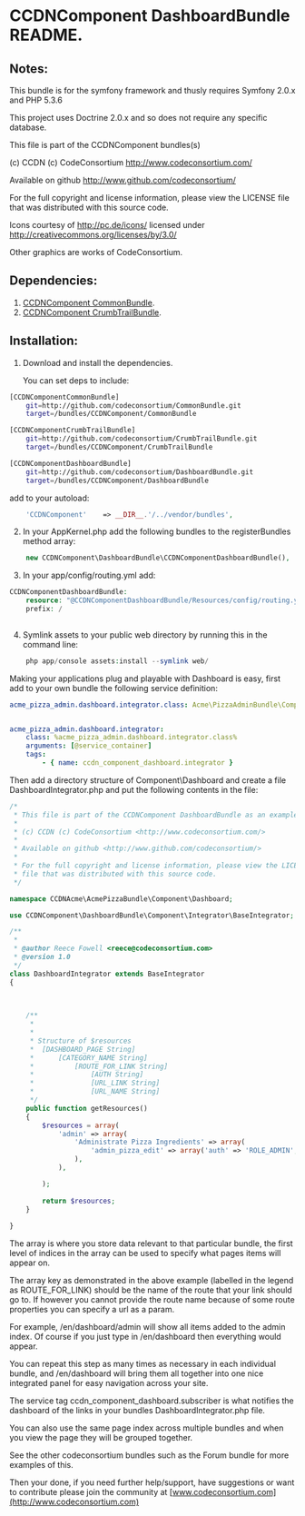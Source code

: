 CCDNComponent DashboardBundle README.
=====================================


Notes:  
------
  
This bundle is for the symfony framework and thusly requires Symfony 2.0.x and PHP 5.3.6
  
This project uses Doctrine 2.0.x and so does not require any specific database.
  

This file is part of the CCDNComponent bundles(s)

(c) CCDN (c) CodeConsortium <http://www.codeconsortium.com/> 

Available on github <http://www.github.com/codeconsortium/>

For the full copyright and license information, please view the LICENSE
file that was distributed with this source code.

Icons courtesy of http://pc.de/icons/ licensed under http://creativecommons.org/licenses/by/3.0/

Other graphics are works of CodeConsortium.

Dependencies:
-------------

1. [CCDNComponent CommonBundle](https://github.com/codeconsortium/CommonBundle).
2. [CCDNComponent CrumbTrailBundle](https://github.com/codeconsortium/CrumbTrailBundle).


Installation:
-------------

1) Download and install the dependencies.

   You can set deps to include:

```sh
[CCDNComponentCommonBundle]
    git=http://github.com/codeconsortium/CommonBundle.git
    target=/bundles/CCDNComponent/CommonBundle

[CCDNComponentCrumbTrailBundle]
    git=http://github.com/codeconsortium/CrumbTrailBundle.git
    target=/bundles/CCDNComponent/CrumbTrailBundle

[CCDNComponentDashboardBundle]
	git=http://github.com/codeconsortium/DashboardBundle.git
	target=/bundles/CCDNComponent/DashboardBundle
```

add to your autoload:

```php
    'CCDNComponent'    => __DIR__.'/../vendor/bundles',
```

2) In your AppKernel.php add the following bundles to the registerBundles method array:  

```php
    new CCDNComponent\DashboardBundle\CCDNComponentDashboardBundle(),    
``` 

3) In your app/config/routing.yml add:  

```php
CCDNComponentDashboardBundle:
    resource: "@CCDNComponentDashboardBundle/Resources/config/routing.yml"
    prefix: /
 
```

4) Symlink assets to your public web directory by running this in the command line:

```php
    php app/console assets:install --symlink web/
```

Making your applications plug and playable with Dashboard is easy, first add to your own bundle the following service definition:

```yml
acme_pizza_admin.dashboard.integrator.class: Acme\PizzaAdminBundle\Component\Dashboard\DashboardIntegrator


acme_pizza_admin.dashboard.integrator:
    class: %acme_pizza_admin.dashboard.integrator.class%
    arguments: [@service_container]
    tags:
        - { name: ccdn_component_dashboard.integrator }
```

Then add a directory structure of Component\Dashboard and create a file DashboardIntegrator.php and put the following contents in the file:

```php
/*
 * This file is part of the CCDNComponent DashboardBundle as an example!
 *
 * (c) CCDN (c) CodeConsortium <http://www.codeconsortium.com/> 
 * 
 * Available on github <http://www.github.com/codeconsortium/>
 *
 * For the full copyright and license information, please view the LICENSE
 * file that was distributed with this source code.
 */

namespace CCDNAcme\AcmePizzaBundle\Component\Dashboard;

use CCDNComponent\DashboardBundle\Component\Integrator\BaseIntegrator;

/**
 * 
 * @author Reece Fowell <reece@codeconsortium.com> 
 * @version 1.0
 */
class DashboardIntegrator extends BaseIntegrator
{

	
	
	/**
	 *
	 *
	 * Structure of $resources
	 * 	[DASHBOARD_PAGE String]
	 * 		[CATEGORY_NAME String]
	 *			[ROUTE_FOR_LINK String]
	 *				[AUTH String]
	 *				[URL_LINK String]
	 *				[URL_NAME String]
	 */
	public function getResources()
	{
		$resources = array(
			'admin' => array(
				'Administrate Pizza Ingredients' => array(
					'admin_pizza_edit' => array('auth' => 'ROLE_ADMIN', 'name' => 'Edit Ingredients Choices', 'icon' => $this->basePath . '/bundles/ccdncomponentcommon/images/icons/Black/32x32/32x32_category.png'),
				),
			),

		);
		
		return $resources;
	}
	
}
```

The array is where you store data relevant to that particular bundle, the first level of indices in the array can be used to specify what pages items will appear on.

The array key as demonstrated in the above example (labelled in the legend as ROUTE_FOR_LINK) should be the name of the route that your link should go to. If however you cannot provide the route name because of some route properties you can specify a url as a param.

For example, /en/dashboard/admin will show all items added to the admin index. Of course if you just type in /en/dashboard then everything would appear.

You can repeat this step as many times as necessary in each individual bundle, and /en/dashboard will bring them all together into one nice integrated panel for easy navigation across your site.

The service tag ccdn_component_dashboard.subscriber is what notifies the dashboard of the links in your bundles DashboardIntegrator.php file.

You can also use the same page index across multiple bundles and when you view the page they will be grouped together. 

See the other codeconsortium bundles such as the Forum bundle for more examples of this.


Then your done, if you need further help/support, have suggestions or want to contribute please join the community at [www.codeconsortium.com](http://www.codeconsortium.com)

